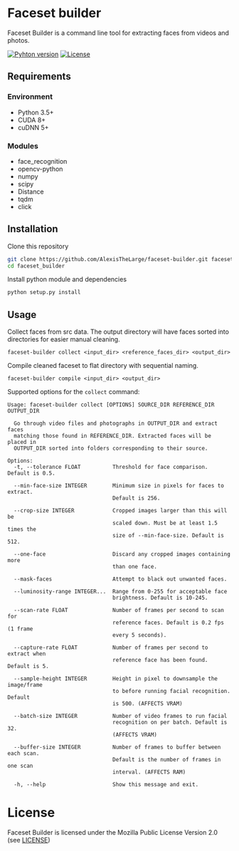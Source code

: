 # Faceset builder

Faceset Builder is a command line tool for extracting faces from videos and photos.


[![Pyhton version][python-version]](https://www.python.org/) [![License][license]](LICENSE)


## Requirements

### Environment
 - Python 3.5+
 - CUDA 8+
 - cuDNN 5+

### Modules
 - face_recognition
 - opencv-python
 - numpy
 - scipy
 - Distance
 - tqdm
 - click


## Installation

Clone this repository

```sh
git clone https://github.com/AlexisTheLarge/faceset-builder.git faceset-builder
cd faceset_builder
```

Install python module and dependencies

```sh
python setup.py install
```

## Usage

Collect faces from src data. The output directory will have faces sorted into directories for easier manual cleaning.

    faceset-builder collect <input_dir> <reference_faces_dir> <output_dir>

Compile cleaned faceset to flat directory with sequential naming.

    faceset-builder compile <input_dir> <output_dir>

Supported options for the ```collect``` command:

    Usage: faceset-builder collect [OPTIONS] SOURCE_DIR REFERENCE_DIR OUTPUT_DIR

      Go through video files and photographs in OUTPUT_DIR and extract faces
      matching those found in REFERENCE_DIR. Extracted faces will be placed in
      OUTPUT_DIR sorted into folders corresponding to their source.
    
    Options:
      -t, --tolerance FLOAT          Threshold for face comparison. Default is 0.5.
 
      --min-face-size INTEGER        Minimum size in pixels for faces to extract.
                                     Default is 256.

      --crop-size INTEGER            Cropped images larger than this will be
                                     scaled down. Must be at least 1.5 times the
                                     size of --min-face-size. Default is 512.

      --one-face                     Discard any cropped images containing more
                                     than one face.

      --mask-faces                   Attempt to black out unwanted faces.

      --luminosity-range INTEGER...  Range from 0-255 for acceptable face
                                     brightness. Default is 10-245.

      --scan-rate FLOAT              Number of frames per second to scan for
                                     reference faces. Default is 0.2 fps (1 frame
                                     every 5 seconds).

      --capture-rate FLOAT           Number of frames per second to extract when
                                     reference face has been found. Default is 5.
 
      --sample-height INTEGER        Height in pixel to downsample the image/frame
                                     to before running facial recognition. Default
                                     is 500. (AFFECTS VRAM)
 
      --batch-size INTEGER           Number of video frames to run facial
                                     recognition on per batch. Default is 32.
                                     (AFFECTS VRAM)
 
      --buffer-size INTEGER          Number of frames to buffer between each scan.
                                     Default is the number of frames in one scan
                                     interval. (AFFECTS RAM)

      -h, --help                     Show this message and exit.


# License

Faceset Builder is licensed under the Mozilla Public License Version 2.0 (see [LICENSE](LICENSE))

[python-version]: <https://img.shields.io/badge/python-3.5%2B-2b5b84.svg>
[license]: <https://img.shields.io/github/license/AlexisTheLarge/faceset-builder.svg>


